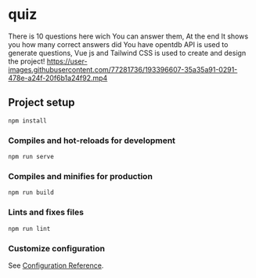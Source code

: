 # quiz


There is 10 questions here wich You can answer them, At the end It shows you how many correct answers did You have
opentdb API is used to generate questions, Vue js and Tailwind CSS is used to create and design the project!
https://user-images.githubusercontent.com/77281736/193396607-35a35a91-0291-478e-a24f-20f6b1a24f92.mp4




## Project setup
```
npm install
```

### Compiles and hot-reloads for development
```
npm run serve
```

### Compiles and minifies for production
```
npm run build
```

### Lints and fixes files
```
npm run lint
```

### Customize configuration
See [Configuration Reference](https://cli.vuejs.org/config/).
